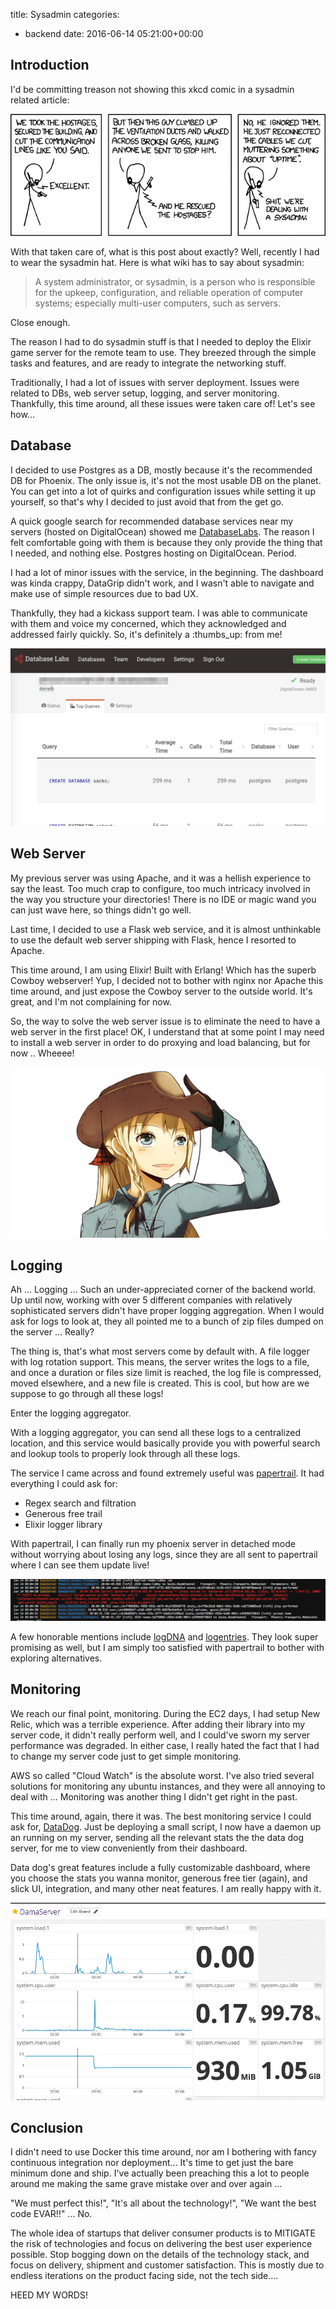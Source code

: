 title: Sysadmin
categories:
- backend
date: 2016-06-14 05:21:00+00:00

## Introduction

I'd be committing treason not showing this xkcd comic in a sysadmin related article:

![xkcd](/images/devotion_to_duty.png)

With that taken care of, what is this post about exactly? Well, recently I had to wear the sysadmin hat. Here is what wiki has to say about sysadmin:

> A system administrator, or sysadmin, is a person who is responsible for the upkeep, configuration, and reliable operation of computer systems; especially multi-user computers, such as servers.

Close enough.

The reason I had to do sysadmin stuff is that I needed to deploy the Elixir game server for the remote team to use. They breezed through the simple tasks and features, and are ready to integrate the networking stuff.

Traditionally, I had a lot of issues with server deployment. Issues were related to DBs, web server setup, logging, and server monitoring. Thankfully, this time around, all these issues were taken care of! Let's see how...

## Database

I decided to use Postgres as a DB, mostly because it's the recommended DB for Phoenix. The only issue is, it's not the most usable DB on the planet. You can get into a lot of quirks and configuration issues while setting it up yourself, so that's why I decided to just avoid that from the get go.

A quick google search for recommended database services near my servers (hosted on DigitalOcean) showed me [DatabaseLabs][database-labs-io]. The reason I felt comfortable going with them is because they only provide the thing that I needed, and nothing else. Postgres hosting on DigitalOcean. Period.

I had a lot of minor issues with the service, in the beginning. The dashboard was kinda crappy, DataGrip didn't work, and I wasn't able to navigate and make use of simple resources due to bad UX.

Thankfully, they had a kickass support team. I was able to communicate with them and voice my concerned, which they acknowledged and addressed fairly quickly. So, it's definitely a :thumbs_up: from me!

![databaselabs dashboard](/images/databaselabs.png)

## Web Server

My previous server was using Apache, and it was a hellish experience to say the least. Too much crap to configure, too much intricacy involved in the way you structure your directories! There is no IDE or magic wand you can just wave here, so things didn't go well.

Last time, I decided to use a Flask web service, and it is almost unthinkable to use the default web server shipping with Flask, hence I resorted to Apache.

This time around, I am using Elixir! Built with Erlang! Which has the superb Cowboy webserver! Yup, I decided not to bother with nginx nor Apache this time around, and just expose the Cowboy server to the outside world. It's great, and I'm not complaining for now.

So, the way to solve the web server issue is to eliminate the need to have a web server in the first place! OK, I understand that at some point I may need to install a web server in order to do proxying and load balancing, but for now .. Wheeee!

![cowboy logo](/images/cowboy-home.png)

## Logging

Ah ... Logging ... Such an under-appreciated corner of the backend world. Up until now, working with over 5 different companies with relatively sophisticated servers didn't have proper logging aggregation. When I would ask for logs to look at, they all pointed me to a bunch of zip files dumped on the server ... Really?

The thing is, that's what most servers come by default with. A file logger with log rotation support. This means, the server writes the logs to a file, and once a duration or files size limit is reached, the log file is compressed, moved elsewhere, and a new file is created. This is cool, but how are we suppose to go through all these logs!

Enter the logging aggregator.

With a logging aggregator, you can send all these logs to a centralized location, and this service would basically provide you with powerful search and lookup tools to properly look through all these logs.

The service I came across and found extremely useful was [papertrail][papertrail-url]. It had everything I could ask for:

+ Regex search and filtration
+ Generous free trail
+ Elixir logger library

With papertrail, I can finally run my phoenix server in detached mode without worrying about losing any logs, since they are all sent to papertrail where I can see them update live!

![papertrail sample](/images/papertrail.png)

A few honorable mentions include [logDNA][logdna-url] and [logentries][logentries-url]. They look super promising as well, but I am simply too satisfied with papertrail to bother with exploring alternatives.

## Monitoring

We reach our final point, monitoring. During the EC2 days, I had setup New Relic, which was a terrible experience. After adding their library into my server code, it didn't really perform well, and I could've sworn my server performance was degraded. In either case, I really hated the fact that I had to change my server code just to get simple monitoring.

AWS so called "Cloud Watch" is the absolute worst. I've also tried several solutions for monitoring any ubuntu instances, and they were all annoying to deal with ... Monitoring was another thing I didn't get right in the past.

This time around, again, there it was. The best monitoring service I could ask for, [DataDog][datadog-url]. Just be deploying a small script, I now have a daemon up an running on my server, sending all the relevant stats the the data dog server, for me to view conveniently from their dashboard.

Data dog's great features include a fully customizable dashboard, where you choose the stats you wanna monitor, generous free tier (again), and slick UI, integration, and many other neat features. I am really happy with it.

![datadog dashboard](/images/datadog.png)

## Conclusion

I didn't need to use Docker this time around, nor am I bothering with fancy continuous integration nor deployment... It's time to get just the bare minimum done and ship. I've actually been preaching this a lot to people around me making the same grave mistake over and over again ...

"We must perfect this!", "It's all about the technology!", "We want the best code EVAR!!" ... No.

The whole idea of startups that deliver consumer products is to MITIGATE the risk of technologies and focus on delivering the best user experience possible. Stop bogging down on the details of the technology stack, and focus on delivery, shipment and customer satisfaction. This is mostly due to endless iterations on the product facing side, not the tech side....

HEED MY WORDS!

[database-labs-io]: https://www.databaselabs.io/
[papertrail-url]: https://papertrailapp.com
[logdna-url]: https://logdna.com
[logentries-url]: https://logentries.com
[datadog-url]: https://www.datadoghq.com/
